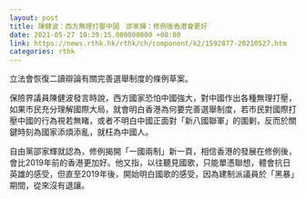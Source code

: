 ```yaml
---
layout: post
title: 陳健波：西方無理打壓中國　邵家輝：修例後香港會更好
date: 2021-05-27 10:39:15.000000000 +08:00
link: https://news.rthk.hk/rthk/ch/component/k2/1592877-20210527.htm
categories: rthk
---
```


立法會恢復二讀辯論有關完善選舉制度的條例草案。

保險界議員陳健波發言時說，西方國家恐怕中國強大，對中國作出各種無理打壓，如果市民充分理解國際大局，就會明白香港為何要完善選舉制度，若市民對國際打壓中國的行為視若無睹，或者不明白中國正面對「新八國聯軍」的圍剿，反而於關鍵時刻為國家添煩添亂，就枉為中國人。

自由黨邵家輝就認為，修例揭開「一國兩制」新一頁，相信香港的發展在修例後，會比2019年前的香港更加好。他又指，以往聽見國歌，只能單憑聯想，體會抗日英雄的感受，但直至2019年後，開始明白國歌的感受，因為建制派議員於「黑暴」期間，從來沒有退讓。
